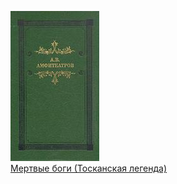 ![](Мертвые%20боги%20(Тосканская%20легенда).jpg)  
[Мертвые боги (Тосканская легенда)](Мертвые%20боги%20(Тосканская%20легенда).md)
